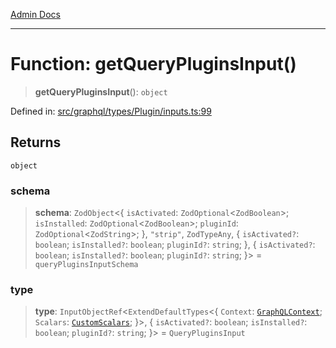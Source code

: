 [Admin Docs](/)

***

# Function: getQueryPluginsInput()

> **getQueryPluginsInput**(): `object`

Defined in: [src/graphql/types/Plugin/inputs.ts:99](https://github.com/gautam-divyanshu/talawa-api/blob/84910820371ade6fdca33545b3a0fc1e929731b2/src/graphql/types/Plugin/inputs.ts#L99)

## Returns

`object`

### schema

> **schema**: `ZodObject`\<\{ `isActivated`: `ZodOptional`\<`ZodBoolean`\>; `isInstalled`: `ZodOptional`\<`ZodBoolean`\>; `pluginId`: `ZodOptional`\<`ZodString`\>; \}, `"strip"`, `ZodTypeAny`, \{ `isActivated?`: `boolean`; `isInstalled?`: `boolean`; `pluginId?`: `string`; \}, \{ `isActivated?`: `boolean`; `isInstalled?`: `boolean`; `pluginId?`: `string`; \}\> = `queryPluginsInputSchema`

### type

> **type**: `InputObjectRef`\<`ExtendDefaultTypes`\<\{ `Context`: [`GraphQLContext`](../../../../context/type-aliases/GraphQLContext.md); `Scalars`: [`CustomScalars`](../../../../scalars/type-aliases/CustomScalars.md); \}\>, \{ `isActivated?`: `boolean`; `isInstalled?`: `boolean`; `pluginId?`: `string`; \}\> = `QueryPluginsInput`
